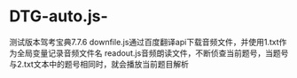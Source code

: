 # DTG-auto.js-
测试版本驾考宝典7.7.6
downfile.js通过百度翻译api下载音频文件，并使用1.txt作为全局变量记录音频文件名
readout.js音频朗读文件，不断侦查当前题号，当题号与2.txt文本中的题号相同时，就会播放当前题目解析
